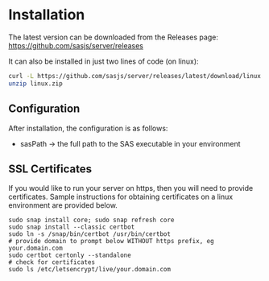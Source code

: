 # Installation

The latest version can be downloaded from the Releases page:  https://github.com/sasjs/server/releases

It can also be installed in just two lines of code (on linux):

```bash
curl -L https://github.com/sasjs/server/releases/latest/download/linux.zip > linux.zip
unzip linux.zip
```


## Configuration

After installation, the configuration is as follows:

* sasPath -> the full path to the SAS executable in your environment



## SSL Certificates

If you would like to run your server on https, then you will need to provide certificates.  Sample instructions for obtaining certificates on a linux environment are provided below.

```
sudo snap install core; sudo snap refresh core
sudo snap install --classic certbot
sudo ln -s /snap/bin/certbot /usr/bin/certbot
# provide domain to prompt below WITHOUT https prefix, eg your.domain.com
sudo certbot certonly --standalone
# check for certificates
sudo ls /etc/letsencrypt/live/your.domain.com
```
